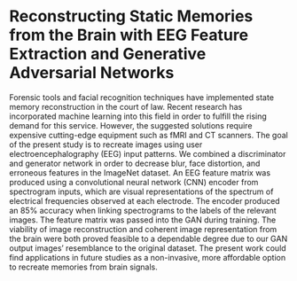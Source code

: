 # Reconstructing Static Memories from the Brain with EEG Feature Extraction and Generative Adversarial Networks
Forensic tools and facial recognition techniques have implemented state memory reconstruction in the court of law. Recent research has incorporated machine learning into this field in order to fulfill the rising demand for this service. However, the suggested solutions require expensive cutting-edge equipment such as fMRI and CT scanners. The goal of the present study is to recreate images using user electroencephalography (EEG) input patterns. We combined a discriminator and generator network in order to decrease blur, face distortion, and erroneous features in the ImageNet dataset. An EEG feature matrix was produced using a convolutional neural network (CNN) encoder from spectrogram inputs, which are visual representations of the spectrum of electrical frequencies observed at each electrode. The encoder produced an 85% accuracy when linking spectrograms to the labels of the relevant images. The feature matrix was passed into the GAN during training. The viability of image reconstruction and coherent image representation from the brain were both proved feasible to a dependable degree due to our GAN output images’ resemblance to the original dataset. The present work could find applications in future studies as a non-invasive, more affordable option to recreate memories from brain signals.
